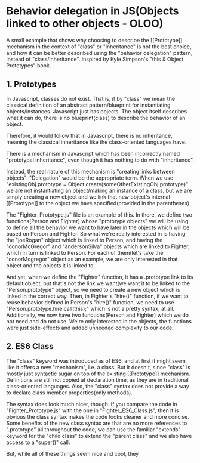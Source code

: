 # Behavior delegation in JS(Objects linked to other objects - OLOO)

A small example that shows why choosing to describe the [[Prototype]] mechanism in the context of "class" or "inheritance" is not the best choice, and how it can be better described using the "behavior delegation" pattern, instead of "class/inheritance". Inspired by Kyle Simpson's "this & Object Prototypes" book.

## 1. Prototypes

In Javascript, classes do not exist. That is, if by "class" we mean the classical definition of an abstract pattern/blueprint for instantiating objects/instances. Javascript just has objects. The object itself describes what it can do, there is no blueprint(class) to describe the behavior of an object.

Therefore, it would follow that in Javascript, there is no inheritance, meaning the classical inheritance like the class-oriented languages have. 

There is a mechanism in Javascript which has been incorrectly named "prototypal inheritance", even though it has nothing to do with "inheritance".

Instead, the real nature of this mechanism is "creating links between objects". "Delegation" would be the appropriate term. When we use "existingObj.prototype = Object.create(someOtherExistingObj.prototype)" we are not instantiating an object/making an instance of a class, but we are simply creating a new object and we link that new object's internal [[Prototype]] to the object we have specified(provided in the parentheses)

The "Fighter_Prototype.js" file is an example of this. In there, we define two functions(Person and Fighter) whose "prototype objects" we will be using to define all the behavior we want to have later in the objects which will be based on Person and Fighter. So what we're really interested in is having the "joeRogan" object which is linked to Person, and having the "conorMcGregor" and "andersonSilva" objects which are linked to Fighter, which in turn is linked to Person. For each of them(let's take the "conorMcgregor" object as an example, we are only interested in that object and the objects it is linked to.

 And yet, when we define the "Fighter" function, it has a .prototype link to its default object, but that's not the link we want(we want it to be linked to the "Person.prototype" object, so we need to create a new object which is linked in the correct way. Then, in Fighter's "hire()" function, if we want to reuse behavior defined in Person's "hire()" function, we need to use "Person.prototype.hire.call(this);" which is not a pretty syntax, at all. Additionally, we now have two functions(Person and Fighter) which we do not need and do not use. We're only interested in the objects, the functions were just side-effects and added unneeded complexity to our code.

## 2. ES6 Class

The "class" keyword was introduced as of ES6, and at first it might seem like it offers a new "mechanism", i.e. a class. But it doesn't, since "class" is mostly just syntactic sugar on top of the existing [[Prototype]] mechanism. Definitions are still not copied at declaration time, as they are in traditional class-oriented languages. Also, the "class" syntax does not provide a way to declare class member properties(only methods).

The syntax does look much nicer, though. If you compare the code in "Fighter_Prototype.js" with the one in "Fighter_ES6_Class.js", then it is obvious the class syntax makes the code looks cleaner and more concise. Some benefits of the new class syntax are that are no more references to ".prototype" all throughout the code, we can use the familiar "extends" keyword for the "child class" to extend the "parent class" and we also have access to a "super()" call. 

But, while all of these things seem nice and cool, they 
